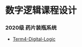 # 数字逻辑课程设计

### 2020级 药片装瓶系统

- [Term4-Digital-Logic](https://github.com/Cowboy-Spike-Spiegel/Term4-Digital-Logic)